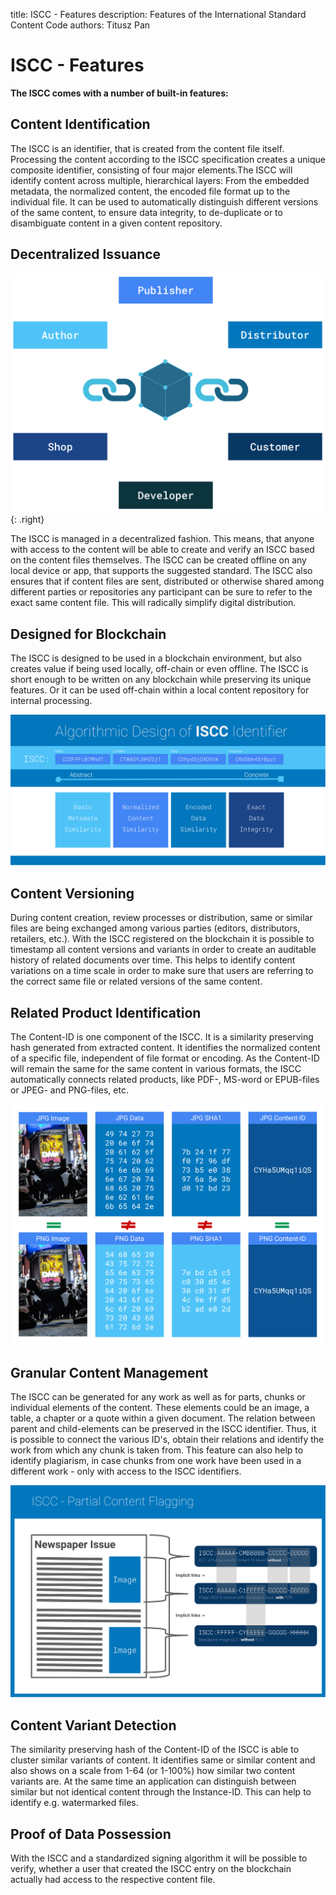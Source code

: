 title: ISCC - Features
description: Features of the International Standard Content Code
authors: Titusz Pan

# ISCC - Features

**The ISCC comes with a number of built-in features:** 


## Content Identification

The ISCC is an identifier, that is created from the content file itself. Processing the content according to the ISCC specification creates a unique composite identifier, consisting of four major elements.The ISCC will identify content across multiple, hierarchical layers: From the embedded metadata, the normalized content, the encoded file format up to the individual file. It can be used to automatically distinguish different versions of the same content, to ensure data integrity, to de-duplicate or to disambiguate content in a given content repository.


## Decentralized Issuance

[![ISCC Decentralized Issuance](images/iscc-decentralized-issuance.svg)](images/iscc-decentralized-issuance.svg){: .right}


The ISCC is  managed in a decentralized fashion. This means, that anyone with access to the content will be able to create and verify an ISCC based on the content files themselves. The ISCC can be created offline on any local device or app, that supports the suggested standard. The ISCC also ensures that if content files are sent, distributed or otherwise shared among different parties or repositories any participant can be sure to refer  to the exact same content file. This will radically simplify digital distribution.


## Designed for Blockchain

The ISCC is designed to be used in a blockchain environment, but also creates value if being used locally, off-chain or even offline. The ISCC is short enough to be written on any blockchain while preserving its unique features. Or it can be used off-chain within a local content repository for internal processing.

[![ISCC Algorithmic Design](images/iscc-algo-design.svg)](images/iscc-algo-design.svg)


## Content Versioning

During content creation, review processes or distribution, same or similar files are being exchanged among various parties (editors, distributors, retailers, etc.). With the ISCC registered on the blockchain it is possible to timestamp all content versions and variants in order to create an auditable history of related documents over time. This helps to identify content variations on a time scale in order to make sure that users are referring to the correct same file or related versions of the same content.


## Related Product Identification

The Content-ID is one component of the ISCC. It is a similarity preserving hash generated from extracted content. It identifies the normalized content of a specific file, independent of file format or encoding. As the Content-ID will remain the same for the same content in various formats, the ISCC automatically connects related products, like PDF-, MS-word or EPUB-files or JPEG- and PNG-files, etc.

[![ISCC Image Clustering](images/iscc-image-clustering.svg)](images/iscc-image-clustering.svg)

## Granular Content Management

The ISCC can be generated for any work as well as for parts, chunks or individual elements of the content. These elements could be an image, a table, a chapter or a quote within a given document. The relation between parent and child-elements can be  preserved in the ISCC identifier. Thus, it is possible to connect the various ID's, obtain their relations and identify the work from which any chunk is taken from. This feature can also help to identify plagiarism, in case chunks from one work have been used in a different work - only with access to the ISCC identifiers.


[![ISCC Granular Content Identification](images/iscc-pcf.svg)](images/iscc-pcf.svg)

## Content Variant Detection

The similarity preserving hash of the Content-ID of the ISCC is able to cluster similar variants of content. It identifies  same or similar content and also shows on a scale from 1-64 (or 1-100%) how similar two content variants are. At the same time an application can distinguish between similar but not identical content through the Instance-ID. This can help to identify e.g. watermarked files. 


## Proof of Data Possession

With the ISCC and a standardized signing algorithm it will be possible to verify, whether a user that created the ISCC entry on the blockchain actually had access to the respective content file.

